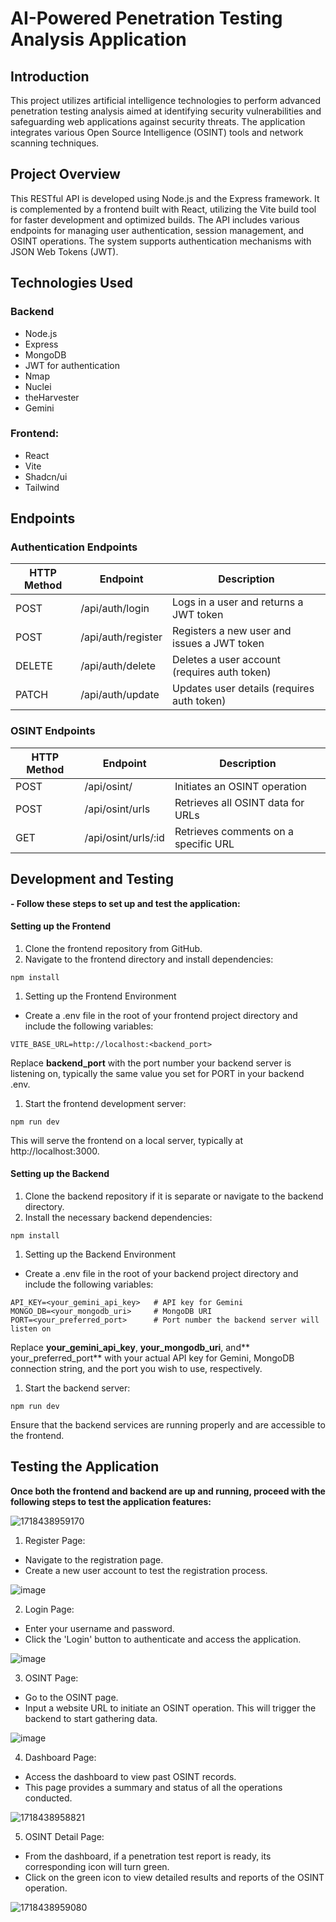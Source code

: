 # AI-Powered Penetration Testing Analysis Application
## Introduction
This project utilizes artificial intelligence technologies to perform advanced penetration testing analysis aimed at identifying security vulnerabilities and safeguarding web applications against security threats. The application integrates various Open Source Intelligence (OSINT) tools and network scanning techniques.

## Project Overview
This RESTful API is developed using Node.js and the Express framework. It is complemented by a frontend built with React, utilizing the Vite build tool for faster development and optimized builds. The API includes various endpoints for managing user authentication, session management, and OSINT operations. The system supports authentication mechanisms with JSON Web Tokens (JWT).

## Technologies Used
### Backend
- Node.js
- Express
- MongoDB
- JWT for authentication
- Nmap
- Nuclei
- theHarvester
- Gemini

### Frontend:
- React
- Vite
- Shadcn/ui
- Tailwind

## Endpoints
### Authentication Endpoints
| HTTP Method  | Endpoint  |  Description |
| ------------ | ------------ | ------------ |
| POST  | /api/auth/login	  |  Logs in a user and returns a JWT token |
|  POST |/api/auth/register	   | Registers a new user and issues a JWT token  |
|  DELETE |   /api/auth/delete	|  Deletes a user account (requires auth token) |
| PATCH  | /api/auth/update	  | Updates user details (requires auth token)  |

### OSINT Endpoints
| HTTP Method  | Endpoint  |  Description |
| ------------ | ------------ | ------------ |
| POST  | /api/osint/	  |  Initiates an OSINT operation |
|  POST |/api/osint/urls	   | Retrieves all OSINT data for URLs|
|  GET |   /api/osint/urls/:id	|  Retrieves comments on a specific URL|


## Development and Testing
**- Follow these steps to set up and test the application:**

#### Setting up the Frontend
1. Clone the frontend repository from GitHub.
2. Navigate to the frontend directory and install dependencies:
```
npm install
```

1. Setting up the Frontend Environment
- Create a .env file in the root of your frontend project directory and include the following variables:
```
VITE_BASE_URL=http://localhost:<backend_port>
```
Replace **backend_port** with the port number your backend server is listening on, typically the same value you set for PORT in your backend .env.

1.  Start the frontend development server:
```
npm run dev
```
This will serve the frontend on a local server, typically at http://localhost:3000.

#### Setting up the Backend
1. Clone the backend repository if it is separate or navigate to the backend directory.
2. Install the necessary backend dependencies:
```
npm install
```

1. Setting up the Backend Environment
- Create a .env file in the root of your backend project directory and include the following variables:
```
API_KEY=<your_gemini_api_key>   # API key for Gemini
MONGO_DB=<your_mongodb_uri>     # MongoDB URI
PORT=<your_preferred_port>      # Port number the backend server will listen on
```
Replace **your_gemini_api_key**, **your_mongodb_uri**, and** your_preferred_port** with your actual API key for Gemini, MongoDB connection string, and the port you wish to use, respectively.

1.  Start the backend server:
```
npm run dev
```
Ensure that the backend services are running properly and are accessible to the frontend.

## Testing the Application
**Once both the frontend and backend are up and running, proceed with the following steps to test the application features:**


![1718438959170](https://github.com/user-attachments/assets/c21cbfe5-f7d3-40ec-8e24-75b009b85dea)

1)  Register Page:
- Navigate to the registration page.
- Create a new user account to test the registration process.
  
![image](https://github.com/user-attachments/assets/605aea96-b57b-411b-abf4-d6abb4b9fc20)

2) Login Page:
- Enter your username and password.
- Click the 'Login' button to authenticate and access the application.

![image](https://github.com/user-attachments/assets/43fc0317-6eeb-4d88-9d8e-01da14942b7b)


3)  OSINT Page:
- Go to the OSINT page.
- Input a website URL to initiate an OSINT operation. This will trigger the backend to start gathering data.

![image](https://github.com/user-attachments/assets/e32cbb1e-f747-4973-ba1b-959d8d04892a)


4) Dashboard Page:
- Access the dashboard to view past OSINT records.
- This page provides a summary and status of all the operations conducted.
  
![1718438958821](https://github.com/user-attachments/assets/3573f8df-f545-430b-98f0-4d10331fafa4)

5) OSINT Detail Page:
- From the dashboard, if a penetration test report is ready, its corresponding icon will turn green.
- Click on the green icon to view detailed results and reports of the OSINT operation.

 ![1718438959080](https://github.com/user-attachments/assets/e4525361-5154-4283-a79a-2b42cc2dcf2a)
